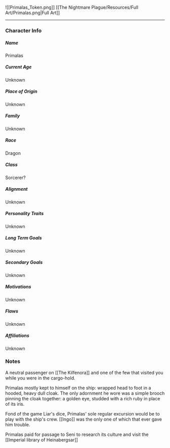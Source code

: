 ![[Primalas_Token.png]]
[[The Nightmare Plague/Resources/Full Art/Primalas.png|Full Art]]

---
### Character Info

##### Name 
Primalas

##### Current Age
Unknown

##### Place of Origin
Unknown

##### Family
Unknown

##### Race
Dragon

##### Class
Sorcerer? 

##### Alignment
Unknown

##### Personality Traits
Unknown

##### Long Term Goals
Unknown

##### Secondary Goals
Unknown

##### Motivations
Unknown

##### Flaws
Unknown

##### Affiliations
Unknown

### Notes
A neutral passenger on [[The Kilfenora]] and one of the few that visited you while you were in the cargo-hold.

Primalas mostly kept to himself on the ship: wrapped head to foot in a hooded, heavy dull cloak. The only adornment he wore was a simple brooch pinning the cloak together: a golden eye, studded with a rich ruby in place of its iris. 

Fond of the game Liar's dice, Primalas' sole regular excursion would be to play with the ship's crew. [[Ingo]] was the only one of which that ever gave him trouble.

Primalas paid for passage to Seni to research its culture and visit the [[Imperial library of Heinabergsar]]